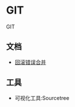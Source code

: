 # GIT
GIT

## 文档
- [回滚错误合并](https://cloud.tencent.com/developer/article/1500262)

## 工具
+ 可视化工具:Sourcetree